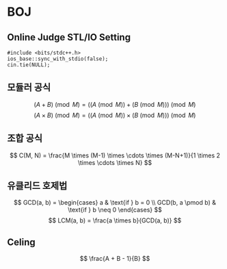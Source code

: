 # BOJ

## Online Judge STL/IO Setting
```
#include <bits/stdc++.h>
ios_base::sync_with_stdio(false);
cin.tie(NULL);
```

## 모듈러 공식
$$ (A+B) \pmod M = ((A \pmod M) + (B \pmod M)) \pmod M $$
$$ (A \times B) \pmod M = ((A \pmod M) \times (B \pmod M)) \pmod M $$

## 조합 공식
$$ C(M, N) = \frac{M \times (M-1) \times \cdots \times (M-N+1)}{1 \times 2 \times \cdots \times N} $$

## 유클리드 호제법
$$
GCD(a, b) = \begin{cases} 
a & \text{if } b = 0 \\ 
GCD(b, a \pmod b) & \text{if } b \neq 0 
\end{cases}
$$
$$
LCM(a, b) = \frac{a \times b}{GCD(a, b)}
$$

## Celing
$$ \frac{A + B - 1}{B} $$